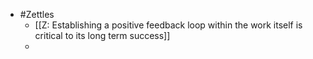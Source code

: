 - #Zettles
    - [[Z: Establishing a positive feedback loop within the work itself is critical to its long term success]]
    - 
